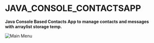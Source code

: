 # JAVA_CONSOLE_CONTACTSAPP
**Java Console Based Contacts App to manage contacts and messages with arraylist storage temp.**

![Main Menu]()


